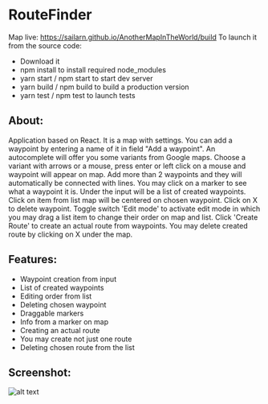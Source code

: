 # RouteFinder
Map live: https://sailarn.github.io/AnotherMapInTheWorld/build
To launch it from the source code:
* Download it
* npm install to install required node_modules
* yarn start / npm start to start dev server
* yarn build / npm build to build a production version
* yarn test / npm test to launch tests

## About:
Application based on React. It is a map with settings. You can add a waypoint by entering a name of it in field "Add a waypoint".
An autocomplete will offer you some variants from Google maps. Choose a variant with arrows or a mouse, press enter or left click on a mouse and waypoint will appear on map. Add more than 2 waypoints and they will automatically be connected with lines. You may click on a marker to see what a waypoint it is. Under the input will be a list of created waypoints. Click on item from list map will be centered on chosen waypoint. Click on X to delete waypoint. Toggle switch 'Edit mode' to activate edit mode in which you may drag a list item to change their order on map and list. Click 'Create Route' to create an actual route from waypoints. You may delete created route by clicking on X under the map. 

## Features:
* Waypoint creation from input
* List of created waypoints
* Editing order from list
* Deleting chosen waypoint
* Draggable markers
* Info from a marker on map
* Creating an actual route
* You may create not just one route
* Deleting chosen route from the list

## Screenshot:
![alt text](https://picua.org/images/2019/03/27/f6f96c6831a6932bfddea3bc1ada882f.png)
